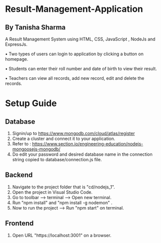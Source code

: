 # Result-Management-Application
## By Tanisha Sharma
A Result Management System using HTML, CSS, JavaScript , NodeJs and ExpressJs.

• Two types of users can login to application by clicking a button on homepage.

• Students can enter their roll number and date of birth to view their result.

• Teachers can view all records, add new record, edit and delete the records.

# Setup Guide 

## Database 
1. Signin/up to https://www.mongodb.com/cloud/atlas/register 
2. Create a cluster and connect it to your application.
3. Refer to : https://www.section.io/engineering-education/nodejs-mongoosejs-mongodb/
4. Do edit your password and desired database name in the connection string copied to database/connection.js file.
  
## Backend 
1. Navigate to the project folder that is "cd/nodejs_1".
2. Open the project in Visual Studio Code.
3. Go to toolbar --> terminal --> Open new terminal.
4. Run "npm install" and "npm install -g nodemon" .
5. Now to run the project --> Run "npm start" on terminal.
  
## Frontend
1. Open URL "https://localhost:3001" on a browser.
